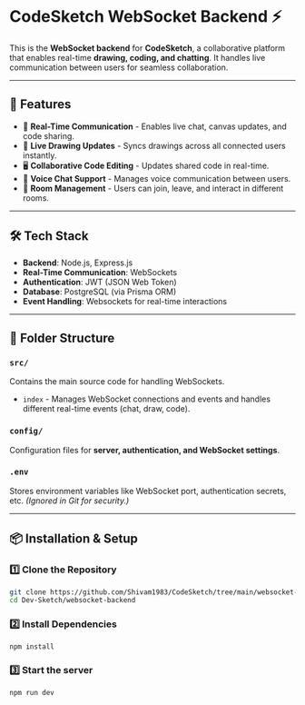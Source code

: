 # CodeSketch WebSocket Backend ⚡

This is the **WebSocket backend** for **CodeSketch**, a collaborative platform that enables real-time **drawing, coding, and chatting**. It handles live communication between users for seamless collaboration.

---

## 🚀 Features
- 📡 **Real-Time Communication** - Enables live chat, canvas updates, and code sharing.
- 🎨 **Live Drawing Updates** - Syncs drawings across all connected users instantly.
- 🖥️ **Collaborative Code Editing** - Updates shared code in real-time.
- 🎤 **Voice Chat Support** - Manages voice communication between users.
- 📌 **Room Management** - Users can join, leave, and interact in different rooms.

---

## 🛠️ Tech Stack
- **Backend**: Node.js, Express.js
- **Real-Time Communication**: WebSockets
- **Authentication**: JWT (JSON Web Token)
- **Database**: PostgreSQL (via Prisma ORM)
- **Event Handling**: Websockets for real-time interactions

---

## 📂 Folder Structure

### `src/`
Contains the main source code for handling WebSockets.
- `index` - Manages WebSocket connections and events and handles different real-time events (chat, draw, code).

### `config/`
Configuration files for **server, authentication, and WebSocket settings**.

### `.env`
Stores environment variables like WebSocket port, authentication secrets, etc. *(Ignored in Git for security.)*

---

## 📦 Installation & Setup

### 1️⃣ Clone the Repository  
```sh
git clone https://github.com/Shivam1983/CodeSketch/tree/main/websocket-backend
cd Dev-Sketch/websocket-backend
```
### 2️⃣ Install Dependencies
```sh
npm install
```

### 3️⃣ Start the server
```sh
npm run dev
```
